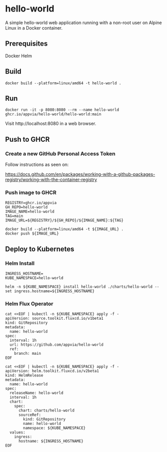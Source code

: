 # hello-world

A simple hello-world web application running with a non-root user on Alpine Linux in a Docker container.

## Prerequisites

Docker
Helm

## Build

```
docker build --platform=linux/amd64 -t hello-world .
```

## Run

```
docker run -it -p 8080:8080 --rm --name hello-world ghcr.io/appvia/hello-world/hello-world:main
```

Visit http://localhost:8080 in a web browser.

## Push to GHCR

### Create a new GitHub Personal Access Token

Follow instructions as seen on:

https://docs.github.com/en/packages/working-with-a-github-packages-registry/working-with-the-container-registry


### Push image to GHCR

```
REGISTRY=ghcr.io/appvia
GH_REPO=hello-world
IMAGE_NAME=hello-world
TAG=main
IMAGE_URL=${REGISTRY}/${GH_REPO}/${IMAGE_NAME}:${TAG}

docker build --platform=linux/amd64 -t ${IMAGE_URL} .
docker push ${IMAGE_URL}
```

## Deploy to Kubernetes

### Helm Install

```
INGRESS_HOSTNAME=
KUBE_NAMESPACE=hello-world

helm -n ${KUBE_NAMESPACE} install hello-world ./charts/hello-world --set ingress.hostname=${INGRESS_HOSTNAME}
```

### Helm Flux Operator

```
cat <<EOF | kubectl -n ${KUBE_NAMESPACE} apply -f -
apiVersion: source.toolkit.fluxcd.io/v1beta1
kind: GitRepository
metadata:
  name: hello-world
spec:
  interval: 1h
  url: https://github.com/appvia/hello-world
  ref:
    branch: main
EOF

cat <<EOF | kubectl -n ${KUBE_NAMESPACE} apply -f -
apiVersion: helm.toolkit.fluxcd.io/v2beta1
kind: HelmRelease
metadata:
  name: hello-world
spec:
  releaseName: hello-world
  interval: 1h
  chart:
    spec:
      chart: charts/hello-world
      sourceRef:
        kind: GitRepository
        name: hello-world
        namespace: ${KUBE_NAMESPACE}
  values:
    ingress:
      hostname: ${INGRESS_HOSTNAME}
EOF
```

